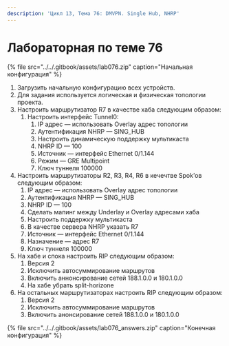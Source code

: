 ```yaml
---
description: 'Цикл 13, Тема 76: DMVPN. Single Hub, NHRP'
---
```


# Лабораторная по теме 76

{% file src="../../.gitbook/assets/lab076.zip" caption="Начальная конфигурация" %}

1. Загрузить начальную конфигурацию всех устройств.
2. Для задания используется логическая и физическая топологии проекта.
3. Настроить маршрутизатор R7 в качестве хаба следующим образом:
   1. Настроить интерфейс Tunnel0:
      1. IP адрес — использовать Overlay адрес топологии
      2. Аутентификация NHRP — SING\_HUB
      3. Настроить динамическую поддержку мультикаста
      4. NHRP ID — 100
      5. Источник — интерфейс Ethernet 0/1.144
      6. Режим — GRE Multipoint
      7. Ключ туннеля 100000
4. Настроить маршрутизаторы R2, R3, R4, R6 в кечечтве Spok’ов следующим образом:
   1. IP адрес — использовать Overlay адрес топологии
   2. Аутентификация NHRP — SING\_HUB
   3. NHRP ID — 100
   4. Сделать мапинг между Underlay и Overlay адресами хаба
   5. Настроить поддержку мультикаста
   6. В качестве сервера NHRP указать R7
   7. Источник — интерфейс Ethernet 0/1.144
   8. Назначение — адрес R7
   9. Ключ туннеля 100000
5. На хабе и спока настроить RIP следующим образом:
   1. Версия 2
   2. Исключить автосуммирование маршрутов
   3. Включить аннонсирование сетей 188.1.0.0 и 180.1.0.0
   4. На хабе убрать split-horizone
6. На остальных маршрутизаторах настроить RIP следующим образом:
   1. Версия 2
   2. Исключить автосуммирование маршрутов
   3. Включить анонсирование сетей 188.1.0.0 и 180.1.0.0

{% file src="../../.gitbook/assets/lab076\_answers.zip" caption="Конечная конфигурация" %}

